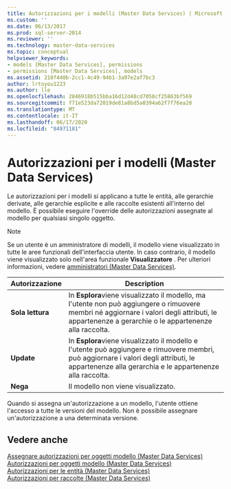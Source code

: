 ```yaml
---
title: Autorizzazioni per i modelli (Master Data Services) | Microsoft Docs
ms.custom: ''
ms.date: 06/13/2017
ms.prod: sql-server-2014
ms.reviewer: ''
ms.technology: master-data-services
ms.topic: conceptual
helpviewer_keywords:
- models [Master Data Services], permissions
- permissions [Master Data Services], models
ms.assetid: 210f440b-2cc1-4c49-94b1-3a97e2af7bc3
author: lrtoyou1223
ms.author: lle
ms.openlocfilehash: 2846918b515bba16d12d48cd7058cf25863bf569
ms.sourcegitcommit: f71e523da72019de81a8bd5a0394a62f7f76ea20
ms.translationtype: MT
ms.contentlocale: it-IT
ms.lasthandoff: 06/17/2020
ms.locfileid: "84971181"
---
```

# <a name="model-permissions-master-data-services"></a>Autorizzazioni per i modelli (Master Data Services)
  Le autorizzazioni per i modelli si applicano a tutte le entità, alle gerarchie derivate, alle gerarchie esplicite e alle raccolte esistenti all'interno del modello. È possibile eseguire l'override delle autorizzazioni assegnate al modello per qualsiasi singolo oggetto.  
  
> [!NOTE]  
>  Se un utente è un amministratore di modelli, il modello viene visualizzato in tutte le aree funzionali dell'interfaccia utente. In caso contrario, il modello viene visualizzato solo nell'area funzionale **Visualizzatore** . Per ulteriori informazioni, vedere [amministratori &#40;Master Data Services&#41;](administrators-master-data-services.md).  
  
|Autorizzazione|Description|  
|----------------|-----------------|  
|**Sola lettura**|In **Esplora**viene visualizzato il modello, ma l'utente non può aggiungere o rimuovere membri né aggiornare i valori degli attributi, le appartenenze a gerarchie o le appartenenze alla raccolta.|  
|**Update**|In **Esplora**viene visualizzato il modello e l'utente può aggiungere e rimuovere membri, può aggiornare i valori degli attributi, le appartenenze alla gerarchia e le appartenenze alla raccolta.|  
|**Nega**|Il modello non viene visualizzato.|  
  
 Quando si assegna un'autorizzazione a un modello, l'utente ottiene l'accesso a tutte le versioni del modello. Non è possibile assegnare un'autorizzazione a una determinata versione.  
  
## <a name="see-also"></a>Vedere anche  
 [Assegnare autorizzazioni per oggetti modello &#40;Master Data Services&#41;](../../2014/master-data-services/assign-model-object-permissions-master-data-services.md)   
 [Autorizzazioni per oggetti modello &#40;Master Data Services&#41;](../../2014/master-data-services/model-object-permissions-master-data-services.md)   
 [Autorizzazioni per le entità &#40;Master Data Services&#41;](../../2014/master-data-services/entity-permissions-master-data-services.md)   
 [Autorizzazioni per raccolte &#40;Master Data Services&#41;](../../2014/master-data-services/collection-permissions-master-data-services.md)  
  
  
